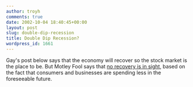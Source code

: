 ```yaml
---
author: troyh
comments: true
date: 2002-10-04 18:40:45+00:00
layout: post
slug: double-dip-recession
title: Double Dip Recession?
wordpress_id: 1661
---
```


Gay's post below says that the economy will recover so the stock market is the place to be. But Motley Fool says that [no recovery is in sight](http://www.fool.com/news/foth/2002/foth021004.htm?ref=prevreg), based on the fact that consumers and businesses are spending less in the foreseeable future.
